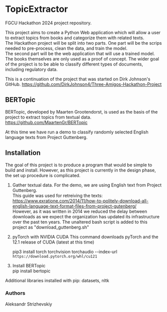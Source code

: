 # TopicExtractor
FGCU Hackathon 2024 project repository.

This project aims to create a Python Web application which will allow a user to extract topics from books and categorize them with related texts.  
The Hackathon project will be split into two parts. One part will be the scrips needed to pre-process, clean the data, and train the model.   
The second part will be the web application that will use a trained model.  
The books themselves are only used as a proof of concept. The wider goal of the project is to be able to classify different types of documents, including regulatory data.

This is a continuation of the project that was started on Dirk Johnson's GitHub.
https://github.com/DirkJohnson4/Three-Amigos-Hackathon-Project

## BERTopic 

BERTopic, developed by Maarten Grootendorst, is used as the basis of the project to extract topics from textual data.
https://github.com/MaartenGr/BERTopic

At this time we have run a demo to classify randomly selected English language texts from Project Guttenberg.

## Installation

The goal of this project is to produce a program that would be simple to build and install. 
However, as this project is currently in the design phase, the set up procedure is complicated.

1. Gather textual data. For the demo, we are using English text from Project Guttenberg.  
   This guide was used for retreiving the texts:  
   https://www.exratione.com/2014/11/how-to-politely-download-all-english-language-text-format-files-from-project-gutenberg/  
   However, as it was written in 2014 we reduced the delay between downloads as we expect the organization has updated its infrastructure over the past ten years.
   The unaltered bash script is added to this project as "download_guttenberg.sh"

3. pyTorch with NVIDIA CUDA
  This command downloads pyTorch and the 12.1 release of CUDA (latest at this time)

   pip3 install torch torchvision torchaudio --index-url `https://download.pytorch.org/whl/cu121`

4. Install BERTopic  
   pip install bertopic

Additional libraries installed with pip:
datasets, nltk

### Authors
Aleksandr Strizhevskiy  
